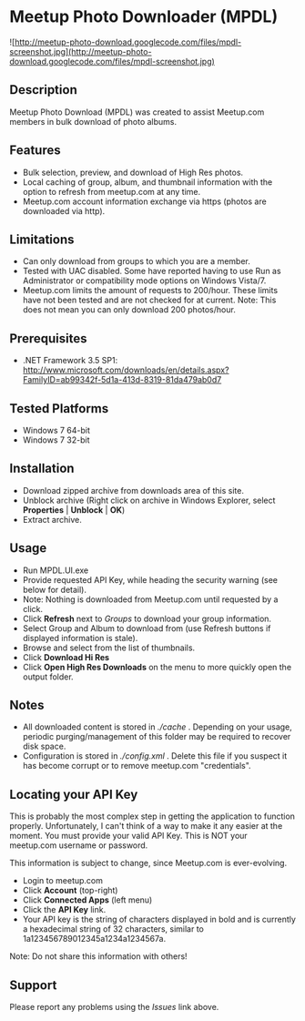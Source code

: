 # Meetup Photo Downloader (MPDL) #

![http://meetup-photo-download.googlecode.com/files/mpdl-screenshot.jpg](http://meetup-photo-download.googlecode.com/files/mpdl-screenshot.jpg)

## Description ##
Meetup Photo Download (MPDL) was created to assist Meetup.com members in bulk download of photo albums.

## Features ##
  * Bulk selection, preview, and download of High Res photos.
  * Local caching of group, album, and thumbnail information with the option to refresh from meetup.com at any time.
  * Meetup.com account information exchange via https (photos are downloaded via http).

## Limitations ##
  * Can only download from groups to which you are a member.
  * Tested with UAC disabled.  Some have reported having to use Run as Administrator or compatibility mode options on Windows Vista/7.
  * Meetup.com limits the amount of requests to 200/hour.  These limits have not been tested and are not checked for at current.  Note: This does not mean you can only download 200 photos/hour.

## Prerequisites ##
  * .NET Framework 3.5 SP1: http://www.microsoft.com/downloads/en/details.aspx?FamilyID=ab99342f-5d1a-413d-8319-81da479ab0d7

## Tested Platforms ##
  * Windows 7 64-bit
  * Windows 7 32-bit

## Installation ##
  * Download zipped archive from downloads area of this site.
  * Unblock archive (Right click on archive in Windows Explorer, select **Properties** | **Unblock** | **OK**)
  * Extract archive.

## Usage ##
  * Run MPDL.UI.exe
  * Provide requested API Key, while heading the security warning (see below for detail).
  * Note: Nothing is downloaded from Meetup.com until requested by a click.
  * Click **Refresh** next to _Groups_ to download your group information.
  * Select Group and Album to download from (use Refresh buttons if displayed information is stale).
  * Browse and select from the list of thumbnails.
  * Click **Download Hi Res**
  * Click **Open High Res Downloads** on the menu to more quickly open the output folder.

## Notes ##
  * All downloaded content is stored in _./cache_ .  Depending on your usage, periodic purging/management of this folder may be required to recover disk space.
  * Configuration is stored in _./config.xml_ . Delete this file if you suspect it has become corrupt or to remove meetup.com "credentials".

## Locating your API Key ##
This is probably the most complex step in getting the application to function properly.  Unfortunately, I can't think of a way to make it any easier at the moment.  You must provide your valid API Key.  This is NOT your meetup.com username or password.

This information is subject to change, since Meetup.com is ever-evolving.
  * Login to meetup.com
  * Click **Account** (top-right)
  * Click **Connected Apps** (left menu)
  * Click the **API Key** link.
  * Your API key is the string of characters displayed in bold and is currently a hexadecimal string of 32 characters, similar to 1a123456789012345a1234a1234567a.

Note: Do not share this information with others!

## Support ##
Please report any problems using the _Issues_ link above.
